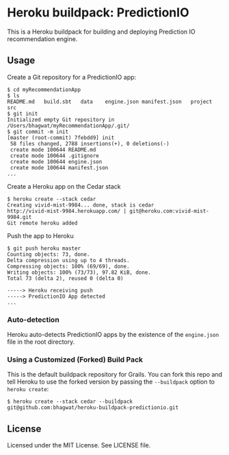 # Heroku buildpack: PredictionIO

This is a Heroku buildpack for building and deploying Prediction IO recommendation engine.

## Usage

Create a Git repository for a PredictionIO app:

    $ cd myRecommendationApp
    $ ls
    README.md	build.sbt	data	engine.json	manifest.json	project		src
    $ git init
    Initialized empty Git repository in /Users/bhagwat/myRecommendationApp/.git/
    $ git commit -m init
    [master (root-commit) 7febdd9] init
     58 files changed, 2788 insertions(+), 0 deletions(-)
     create mode 100644 README.md
     create mode 100644 .gitignore
     create mode 100644 engine.json
     create mode 100644 manifest.json
    ...
    
Create a Heroku app on the Cedar stack

    $ heroku create --stack cedar
    Creating vivid-mist-9984... done, stack is cedar
    http://vivid-mist-9984.herokuapp.com/ | git@heroku.com:vivid-mist-9984.git
    Git remote heroku added

Push the app to Heroku

    $ git push heroku master
    Counting objects: 73, done.
    Delta compression using up to 4 threads.
    Compressing objects: 100% (69/69), done.
    Writing objects: 100% (73/73), 97.82 KiB, done.
    Total 73 (delta 2), reused 0 (delta 0)

    -----> Heroku receiving push
    -----> PredictionIO App detected
    ...
    

### Auto-detection

Heroku auto-detects PredictionIO apps by the existence of the `engine.json` file in the root directory.

### Using a Customized (Forked) Build Pack

This is the default buildpack repository for Grails. You can fork this repo and tell Heroku to use the forked version by passing the `--buildpack` option to `heroku create`:

    $ heroku create --stack cedar --buildpack git@github.com:bhagwat/heroku-buildpack-predictionio.git

## License

Licensed under the MIT License. See LICENSE file.
